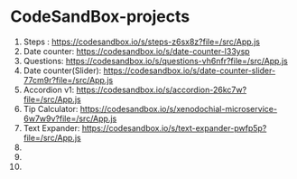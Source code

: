 # CodeSandBox-projects

1. Steps : https://codesandbox.io/s/steps-z6sx8z?file=/src/App.js
2. Date counter: https://codesandbox.io/s/date-counter-l33ysp
3. Questions: https://codesandbox.io/s/questions-vh6nfr?file=/src/App.js
4. Date counter(Slider): https://codesandbox.io/s/date-counter-slider-77cm9r?file=/src/App.js
5. Accordion v1: https://codesandbox.io/s/accordion-26kc7w?file=/src/App.js
6. Tip Calculator: https://codesandbox.io/s/xenodochial-microservice-6w7w9v?file=/src/App.js
7. Text Expander: https://codesandbox.io/s/text-expander-pwfp5p?file=/src/App.js
8. 
9. 
10.
